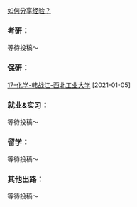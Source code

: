 [如何分享经验？](Preface/fenxiang.md)

### 考研：

等待投稿～

### 保研：

[17-化学-韩战江-西北工业大学](升学就业/文典学院/17-化学-韩战江.md) [2021-01-05]

### 就业&实习：

等待投稿～

### 留学：

等待投稿～

### 其他出路：

等待投稿～